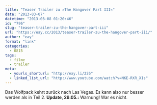 ```yaml
---
title: "Teaser Trailer zu »The Hangover Part III«"
date: "2013-03-07"
datetime: "2013-03-08 01:20:46"
id: "796"
slug: "teaser-trailer-zu-the-hangover-part-iii"
url: "https://eay.cc/2013/teaser-trailer-zu-the-hangover-part-iii/"
author: "eay"
format: "link"
categories:
  - 0815
tags:
  - filme
  - trailer
meta:
  - yourls_shorturl: "http://eay.li/226"
  - linked_list_url: "http://www.youtube.com/watch?v=NKE-RXR_XIs"
---
```


Das Wolfpack kehrt zurück nach Las Vegas. Es kann also nur besser werden als in Teil 2. **Update, 29.05.:** Warnung! War es nicht.
